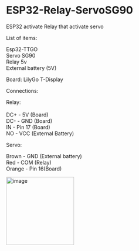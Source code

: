 # ESP32-Relay-ServoSG90
ESP32 activate Relay that activate servo

List of items:<br />

Esp32-TTGO<br />
Servo SG90<br />
Relay 5v<br />
External battery (5V)<br />

Board: LilyGo T-Display<br />

Connections:<br />

Relay:<br />
<br />
DC+ - 5V (Board) <br />
DC- - GND (Board)<br />
IN - Pin 17 (Board)<br />
NO - VCC (External Battery)<br />

Servo:<br />

Brown - GND (External battery)<br />
Red - COM (Relay)<br />
Orange - Pin 16(Board)<br />


<img width="185" alt="image" src="https://github.com/user-attachments/assets/81d9c370-8fd3-4a08-a564-6f88f34453f8" />

